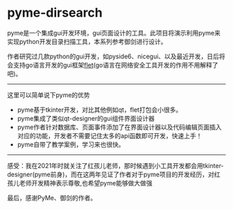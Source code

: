 # pyme-dirsearch
pyme是一个集成gui开发环境，gui页面设计的工具。此项目将演示利用pyme来实现python开发目录扫描工具，本系列参考御剑进行设计。

作者研究过几款python的gui开发，如pyside6、nicegui、以及最近开发，日后将会支持go语言开发的gui框架[flet](https://flet.dev/)(go语言在网络安全工具开发的作用不用解释了吧)。

---
这里可以简单说下pyme的优势
- pyme基于tkinter开发，对比其他例如qt，flet打包会小很多。
- pyme集成了类似qt-designer的gui组件界面设计器
- pyme作者针对数据库、页面事件添加了在界面设计器以及代码编辑页面插入对应的功能，开发者不需要记住太多的api函数即可开发，快速上手！
- pyme自带了教学案例，学习来也很快。

---
感受：我在2021年时就关注了红孩儿老师，那时候遇到小工具开发都会用tkinter-designer(pyme前身)，而在这两年见证了作者对于pyme项目的开发经历，对红孩儿老师开发精神表示尊敬,也希望pyme能够做大做强

最后，感谢PyMe、御剑的作者。
